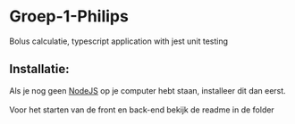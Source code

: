# Groep-1-Philips
Bolus calculatie, typescript application with jest unit testing
## Installatie:
Als je nog geen [NodeJS](https://nodejs.org/en/download/) op je computer hebt staan, installeer dit dan eerst.<br/>
<br/>
Voor het starten van de front en back-end bekijk de readme in de folder
